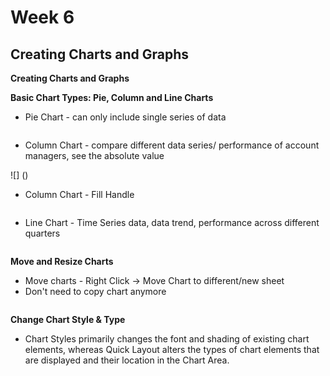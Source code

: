 # Week 6
## Creating Charts and Graphs

**Creating Charts and Graphs**

**Basic Chart Types: Pie, Column and Line Charts**
* Pie Chart - can only include single series of data

![]()

* Column Chart - compare different data series/ performance of account managers, see the absolute value

![] ()

* Column Chart - Fill Handle

![]()

* Line Chart - Time Series data, data trend, performance across different quarters

![]()

**Move and Resize Charts**
* Move charts - Right Click -> Move Chart to different/new sheet
* Don't need to copy chart anymore

![]()

**Change Chart Style & Type**
* Chart Styles primarily changes the font and shading of existing chart elements, 
whereas Quick Layout alters the types of chart elements that are displayed and their location 
in the Chart Area.



